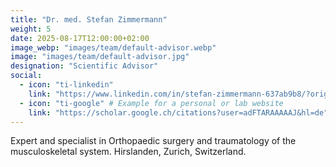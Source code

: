 ```yaml
---
title: "Dr. med. Stefan Zimmermann"
weight: 5
date: 2025-08-17T12:00:00+02:00
image_webp: "images/team/default-advisor.webp"
image: "images/team/default-advisor.jpg"     
designation: "Scientific Advisor"
social:
  - icon: "ti-linkedin"
    link: "https://www.linkedin.com/in/stefan-zimmermann-637ab9b8/?originalSubdomain=ch"
  - icon: "ti-google" # Example for a personal or lab website
    link: "https://scholar.google.ch/citations?user=adFTARAAAAAJ&hl=de"
---
```


Expert and specialist in Orthopaedic surgery and traumatology of the musculoskeletal system. Hirslanden, Zurich, Switzerland.
